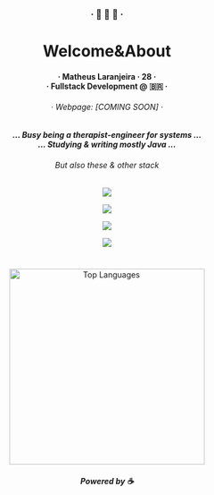 <div align="center">
  <h3>· 🍊 🍊 🍊 ·</h1>
  <h1>Welcome&About</h1>
  <h4><p>· Matheus Laranjeira · 28 · <br>· Fullstack Development @ 🇧🇷 ·<br><h6>· Webpage: [COMING SOON] ·</p></h3>
  <h5><i>
  ... Busy being a therapist-engineer for systems ...
  <br>... Studying & writing mostly Java ...
  <h6>But also these & other stack</i></h6>
  <p><img src="https://skillicons.dev/icons?i=ts,python"/>
  <p><img src="https://skillicons.dev/icons?i=react,nextjs,nestjs,nodejs,spring"/>
  <p><img src="https://skillicons.dev/icons?i=mongodb,aws,azure,gcp,docker"/>
  <p><img src="https://skillicons.dev/icons?i=notion,git,vscode,bash,linux"/>
<h1></h1>
  <p><img src="https://github-readme-stats.vercel.app/api/top-langs/?username=naranjii&layout=compact&theme=nord&hide_border=true" alt="Top Languages" style="width: 350px; height: auto;"/>
  <h5>Powered by ☕</p></div>

